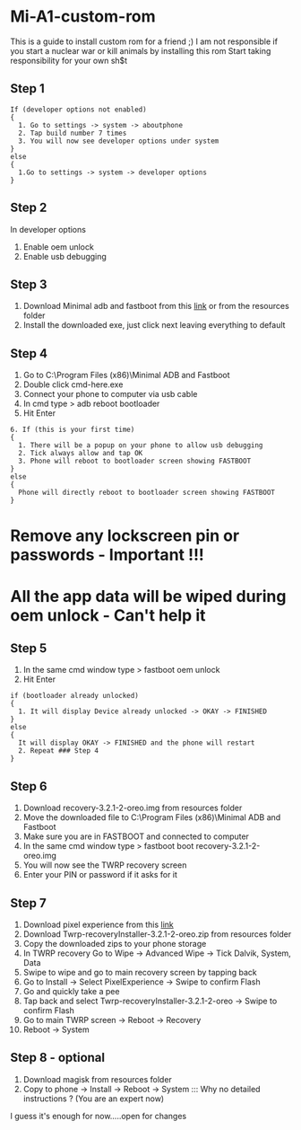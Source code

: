 # Mi-A1-custom-rom
This is a guide to install custom rom for a friend ;)
I am not responsible if you start a nuclear war or kill animals by installing this rom
Start taking responsibility for your own sh$t

## Step 1
```
If (developer options not enabled)
{
  1. Go to settings -> system -> aboutphone
  2. Tap build number 7 times
  3. You will now see developer options under system
}
else
{
  1.Go to settings -> system -> developer options
}
```
## Step 2
In developer options
  1. Enable oem unlock
  2. Enable usb debugging
  
## Step 3
1. Download Minimal adb and fastboot from this [link](https://androidfilehost.com/?fid=746010030569952951) or from the resources folder
2. Install the downloaded exe, just click next leaving everything to default

## Step 4
1. Go to C:\Program Files (x86)\Minimal ADB and Fastboot
2. Double click cmd-here.exe
3. Connect your phone to computer via usb cable
4. In cmd  type > adb reboot bootloader 
5. Hit Enter
```
6. If (this is your first time)
{
  1. There will be a popup on your phone to allow usb debugging
  2. Tick always allow and tap OK
  3. Phone will reboot to bootloader screen showing FASTBOOT
}
else
{
  Phone will directly reboot to bootloader screen showing FASTBOOT
}
```

# Remove any lockscreen pin or passwords - Important !!!
# All the app data will be wiped during oem unlock - Can't help it

## Step 5
1. In the same cmd window type > fastboot oem unlock 
2. Hit Enter
```
if (bootloader already unlocked)
{
  1. It will display Device already unlocked -> OKAY -> FINISHED
}
else
{
  It will display OKAY -> FINISHED and the phone will restart
  2. Repeat ### Step 4
}
```

## Step 6
1. Download recovery-3.2.1-2-oreo.img from resources folder
2. Move the downloaded file to C:\Program Files (x86)\Minimal ADB and Fastboot
3. Make sure you are in FASTBOOT and connected to computer
4. In the same cmd window type > fastboot boot recovery-3.2.1-2-oreo.img
5. You will now see the TWRP recovery screen
6. Enter your PIN or password if it asks for it

## Step 7 
1. Download pixel experience from this [link](https://download.pixelexperience.org/changelog/tissot/PixelExperience_tissot-9.0-20190317-0420-OFFICIAL.zip/)
3. Download Twrp-recoveryInstaller-3.2.1-2-oreo.zip from resources folder
2. Copy the downloaded zips to your phone storage
3. In TWRP recovery Go to Wipe -> Advanced Wipe -> Tick Dalvik, System, Data 
4. Swipe to wipe and go to main recovery screen by tapping back
5. Go to Install -> Select PixelExperience -> Swipe to confirm Flash
6. Go and quickly take a pee
7. Tap back and select Twrp-recoveryInstaller-3.2.1-2-oreo -> Swipe to confirm Flash
8. Go to main TWRP screen -> Reboot -> Recovery
9. Reboot -> System


## Step 8 - optional
1. Download magisk from resources folder
2. Copy to phone -> Install -> Reboot -> System ::: Why no detailed instructions ? (You are an expert now)

I guess it's enough for now.....open for changes
